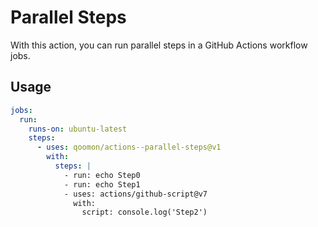 # Parallel Steps

With this action, you can run parallel steps in a GitHub Actions workflow jobs.

## Usage

```yaml
jobs:
  run:
    runs-on: ubuntu-latest
    steps:
      - uses: qoomon/actions--parallel-steps@v1
        with:
          steps: |
            - run: echo Step0
            - run: echo Step1
            - uses: actions/github-script@v7
              with:
                script: console.log('Step2')
```
